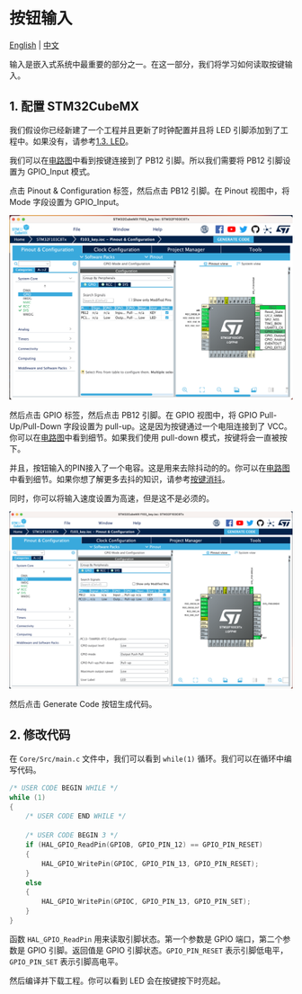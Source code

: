 # 按钮输入

[English](README.md) | [中文](README_zh.md)

输入是嵌入式系统中最重要的部分之一。在这一部分，我们将学习如何读取按键输入。

## 1. 配置 STM32CubeMX

我们假设你已经新建了一个工程并且更新了时钟配置并且将 LED 引脚添加到了工程中。如果没有，请参考[1.3. LED](../3.LED/README_zh.md)。

我们可以在[电路图](../2.New_Empty_Project/attachments/SCH_Schematic1_2023-06-02.pdf)中看到按键连接到了 PB12 引脚。所以我们需要将 PB12 引脚设置为 GPIO_Input 模式。

点击 Pinout & Configuration 标签，然后点击 PB12 引脚。在 Pinout 视图中，将 Mode 字段设置为 GPIO_Input。

![GPIO_Input](images/1.png)

然后点击 GPIO 标签，然后点击 PB12 引脚。在 GPIO 视图中，将 GPIO Pull-Up/Pull-Down 字段设置为 pull-up。这是因为按键通过一个电阻连接到了 VCC。你可以在[电路图](../2.New_Empty_Project/attachments/SCH_Schematic1_2023-06-02.pdf)中看到细节。如果我们使用 pull-down 模式，按键将会一直被按下。

并且，按钮输入的PIN接入了一个电容。这是用来去除抖动的的。你可以在[电路图](../2.New_Empty_Project/attachments/SCH_Schematic1_2023-06-02.pdf)中看到细节。如果你想了解更多去抖的知识，请参考[按键消抖](https://baike.baidu.com/item/按键消抖/1566537)。

同时，你可以将输入速度设置为高速，但是这不是必须的。

![GPIO](images/2.png)

然后点击 Generate Code 按钮生成代码。

## 2. 修改代码

在 `Core/Src/main.c` 文件中，我们可以看到 `while(1)` 循环。我们可以在循环中编写代码。

```c
/* USER CODE BEGIN WHILE */
while (1)
{
    /* USER CODE END WHILE */

    /* USER CODE BEGIN 3 */
    if (HAL_GPIO_ReadPin(GPIOB, GPIO_PIN_12) == GPIO_PIN_RESET)
    {
        HAL_GPIO_WritePin(GPIOC, GPIO_PIN_13, GPIO_PIN_RESET);
    }
    else
    {
        HAL_GPIO_WritePin(GPIOC, GPIO_PIN_13, GPIO_PIN_SET);
    }
}
```

函数 `HAL_GPIO_ReadPin` 用来读取引脚状态。第一个参数是 GPIO 端口，第二个参数是 GPIO 引脚。返回值是 GPIO 引脚状态。`GPIO_PIN_RESET` 表示引脚低电平，`GPIO_PIN_SET` 表示引脚高电平。

然后编译并下载工程。你可以看到 LED 会在按键按下时亮起。
